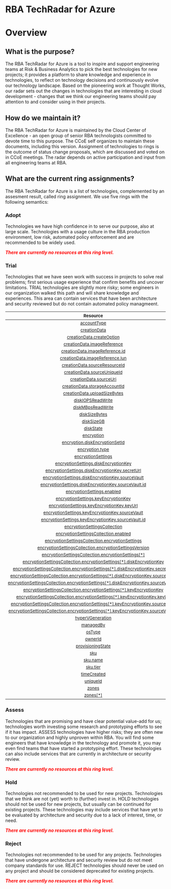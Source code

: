 
RBA TechRadar for Azure
=======================

# Overview

## What is the purpose?


The RBA TechRadar for Azure is a tool to inspire and support engineering teams at Risk & Business Analytics to pick the best technologies for new projects; it provides a platform to share knowledge and experience in technologies, to reflect on technology decisions and continuously evolve our technology landscape.  Based on the pioneering work at Thought Works, our radar sets out the changes in technologies that are interesting in cloud development - changes that we think our engineering teams should pay attention to and consider using in their projects.
## How do we maintain it?


The RBA TechRadar for Azure is maintained by the Cloud Center of Excellence - an open group of senior RBA technologists committed to devote time to this purpose.  The CCoE self organizes to maintain these documents, including this version.  Assignment of technologies to rings is the outcome of status change proposals, which are discussed and voted on in CCoE meetings.  The radar depends on active participation and input from all engineering teams at RBA.
## What are the current ring assignments?


The RBA TechRadar for Azure is a list of technologies, complemented by an assesment result, called ring assignment.  We use five rings with the following semantics:
### Adopt


Technologies we have high confidence in to serve our purpose, also at large scale.  Technologies with a usage culture in the RBA production environment, low risk, automated policy enforcement and are recommended to be widely used.  
  
***<font color="red"> There are currently no resources at this ring level. </font>***
### Trial


Technologies that we have seen work with success in projects to solve real problems;  first serious usage experience that confirm benefits and uncover limitations.  TRIAL technologies are slightly more risky; some engineers in our organization walked this path and will share knowledge and experiences.  This area can contain services that have been architecture and security reviewed but do not contain automated policy managmeent.  

|<sub>Resource</sub>|<sub>Description</sub>|<sub>Type</sub>|<sub>Status</sub>|
| :---: | :---: | :---: | :---: |
|<sub>[accountType](https://github.com/openrba/python-azure-techradar/tree/master/Microsoft.Compute/disks/accountType)</sub>|<sub>UNKNOWN</sub>|<sub>UNKNOWN</sub>|<sub>TRIAL</sub>|
|<sub>[creationData](https://github.com/openrba/python-azure-techradar/tree/master/Microsoft.Compute/disks/creationData)</sub>|<sub>UNKNOWN</sub>|<sub>UNKNOWN</sub>|<sub>TRIAL</sub>|
|<sub>[creationData.createOption](https://github.com/openrba/python-azure-techradar/tree/master/Microsoft.Compute/disks/creationData.createOption)</sub>|<sub>UNKNOWN</sub>|<sub>UNKNOWN</sub>|<sub>TRIAL</sub>|
|<sub>[creationData.imageReference](https://github.com/openrba/python-azure-techradar/tree/master/Microsoft.Compute/disks/creationData.imageReference)</sub>|<sub>UNKNOWN</sub>|<sub>UNKNOWN</sub>|<sub>TRIAL</sub>|
|<sub>[creationData.imageReference.id](https://github.com/openrba/python-azure-techradar/tree/master/Microsoft.Compute/disks/creationData.imageReference.id)</sub>|<sub>UNKNOWN</sub>|<sub>UNKNOWN</sub>|<sub>TRIAL</sub>|
|<sub>[creationData.imageReference.lun](https://github.com/openrba/python-azure-techradar/tree/master/Microsoft.Compute/disks/creationData.imageReference.lun)</sub>|<sub>UNKNOWN</sub>|<sub>UNKNOWN</sub>|<sub>TRIAL</sub>|
|<sub>[creationData.sourceResourceId](https://github.com/openrba/python-azure-techradar/tree/master/Microsoft.Compute/disks/creationData.sourceResourceId)</sub>|<sub>UNKNOWN</sub>|<sub>UNKNOWN</sub>|<sub>TRIAL</sub>|
|<sub>[creationData.sourceUniqueId](https://github.com/openrba/python-azure-techradar/tree/master/Microsoft.Compute/disks/creationData.sourceUniqueId)</sub>|<sub>UNKNOWN</sub>|<sub>UNKNOWN</sub>|<sub>TRIAL</sub>|
|<sub>[creationData.sourceUri](https://github.com/openrba/python-azure-techradar/tree/master/Microsoft.Compute/disks/creationData.sourceUri)</sub>|<sub>UNKNOWN</sub>|<sub>UNKNOWN</sub>|<sub>TRIAL</sub>|
|<sub>[creationData.storageAccountId](https://github.com/openrba/python-azure-techradar/tree/master/Microsoft.Compute/disks/creationData.storageAccountId)</sub>|<sub>UNKNOWN</sub>|<sub>UNKNOWN</sub>|<sub>TRIAL</sub>|
|<sub>[creationData.uploadSizeBytes](https://github.com/openrba/python-azure-techradar/tree/master/Microsoft.Compute/disks/creationData.uploadSizeBytes)</sub>|<sub>UNKNOWN</sub>|<sub>UNKNOWN</sub>|<sub>TRIAL</sub>|
|<sub>[diskIOPSReadWrite](https://github.com/openrba/python-azure-techradar/tree/master/Microsoft.Compute/disks/diskIOPSReadWrite)</sub>|<sub>UNKNOWN</sub>|<sub>UNKNOWN</sub>|<sub>TRIAL</sub>|
|<sub>[diskMBpsReadWrite](https://github.com/openrba/python-azure-techradar/tree/master/Microsoft.Compute/disks/diskMBpsReadWrite)</sub>|<sub>UNKNOWN</sub>|<sub>UNKNOWN</sub>|<sub>TRIAL</sub>|
|<sub>[diskSizeBytes](https://github.com/openrba/python-azure-techradar/tree/master/Microsoft.Compute/disks/diskSizeBytes)</sub>|<sub>UNKNOWN</sub>|<sub>UNKNOWN</sub>|<sub>TRIAL</sub>|
|<sub>[diskSizeGB](https://github.com/openrba/python-azure-techradar/tree/master/Microsoft.Compute/disks/diskSizeGB)</sub>|<sub>UNKNOWN</sub>|<sub>UNKNOWN</sub>|<sub>TRIAL</sub>|
|<sub>[diskState](https://github.com/openrba/python-azure-techradar/tree/master/Microsoft.Compute/disks/diskState)</sub>|<sub>UNKNOWN</sub>|<sub>UNKNOWN</sub>|<sub>TRIAL</sub>|
|<sub>[encryption](https://github.com/openrba/python-azure-techradar/tree/master/Microsoft.Compute/disks/encryption)</sub>|<sub>UNKNOWN</sub>|<sub>UNKNOWN</sub>|<sub>TRIAL</sub>|
|<sub>[encryption.diskEncryptionSetId](https://github.com/openrba/python-azure-techradar/tree/master/Microsoft.Compute/disks/encryption.diskEncryptionSetId)</sub>|<sub>UNKNOWN</sub>|<sub>UNKNOWN</sub>|<sub>TRIAL</sub>|
|<sub>[encryption.type](https://github.com/openrba/python-azure-techradar/tree/master/Microsoft.Compute/disks/encryption.type)</sub>|<sub>UNKNOWN</sub>|<sub>UNKNOWN</sub>|<sub>TRIAL</sub>|
|<sub>[encryptionSettings](https://github.com/openrba/python-azure-techradar/tree/master/Microsoft.Compute/disks/encryptionSettings)</sub>|<sub>UNKNOWN</sub>|<sub>UNKNOWN</sub>|<sub>TRIAL</sub>|
|<sub>[encryptionSettings.diskEncryptionKey](https://github.com/openrba/python-azure-techradar/tree/master/Microsoft.Compute/disks/encryptionSettings.diskEncryptionKey)</sub>|<sub>UNKNOWN</sub>|<sub>UNKNOWN</sub>|<sub>TRIAL</sub>|
|<sub>[encryptionSettings.diskEncryptionKey.secretUrl](https://github.com/openrba/python-azure-techradar/tree/master/Microsoft.Compute/disks/encryptionSettings.diskEncryptionKey.secretUrl)</sub>|<sub>UNKNOWN</sub>|<sub>UNKNOWN</sub>|<sub>TRIAL</sub>|
|<sub>[encryptionSettings.diskEncryptionKey.sourceVault](https://github.com/openrba/python-azure-techradar/tree/master/Microsoft.Compute/disks/encryptionSettings.diskEncryptionKey.sourceVault)</sub>|<sub>UNKNOWN</sub>|<sub>UNKNOWN</sub>|<sub>TRIAL</sub>|
|<sub>[encryptionSettings.diskEncryptionKey.sourceVault.id](https://github.com/openrba/python-azure-techradar/tree/master/Microsoft.Compute/disks/encryptionSettings.diskEncryptionKey.sourceVault.id)</sub>|<sub>UNKNOWN</sub>|<sub>UNKNOWN</sub>|<sub>TRIAL</sub>|
|<sub>[encryptionSettings.enabled](https://github.com/openrba/python-azure-techradar/tree/master/Microsoft.Compute/disks/encryptionSettings.enabled)</sub>|<sub>UNKNOWN</sub>|<sub>UNKNOWN</sub>|<sub>TRIAL</sub>|
|<sub>[encryptionSettings.keyEncryptionKey](https://github.com/openrba/python-azure-techradar/tree/master/Microsoft.Compute/disks/encryptionSettings.keyEncryptionKey)</sub>|<sub>UNKNOWN</sub>|<sub>UNKNOWN</sub>|<sub>TRIAL</sub>|
|<sub>[encryptionSettings.keyEncryptionKey.keyUrl](https://github.com/openrba/python-azure-techradar/tree/master/Microsoft.Compute/disks/encryptionSettings.keyEncryptionKey.keyUrl)</sub>|<sub>UNKNOWN</sub>|<sub>UNKNOWN</sub>|<sub>TRIAL</sub>|
|<sub>[encryptionSettings.keyEncryptionKey.sourceVault](https://github.com/openrba/python-azure-techradar/tree/master/Microsoft.Compute/disks/encryptionSettings.keyEncryptionKey.sourceVault)</sub>|<sub>UNKNOWN</sub>|<sub>UNKNOWN</sub>|<sub>TRIAL</sub>|
|<sub>[encryptionSettings.keyEncryptionKey.sourceVault.id](https://github.com/openrba/python-azure-techradar/tree/master/Microsoft.Compute/disks/encryptionSettings.keyEncryptionKey.sourceVault.id)</sub>|<sub>UNKNOWN</sub>|<sub>UNKNOWN</sub>|<sub>TRIAL</sub>|
|<sub>[encryptionSettingsCollection](https://github.com/openrba/python-azure-techradar/tree/master/Microsoft.Compute/disks/encryptionSettingsCollection)</sub>|<sub>UNKNOWN</sub>|<sub>UNKNOWN</sub>|<sub>TRIAL</sub>|
|<sub>[encryptionSettingsCollection.enabled](https://github.com/openrba/python-azure-techradar/tree/master/Microsoft.Compute/disks/encryptionSettingsCollection.enabled)</sub>|<sub>UNKNOWN</sub>|<sub>UNKNOWN</sub>|<sub>TRIAL</sub>|
|<sub>[encryptionSettingsCollection.encryptionSettings](https://github.com/openrba/python-azure-techradar/tree/master/Microsoft.Compute/disks/encryptionSettingsCollection.encryptionSettings)</sub>|<sub>UNKNOWN</sub>|<sub>UNKNOWN</sub>|<sub>TRIAL</sub>|
|<sub>[encryptionSettingsCollection.encryptionSettingsVersion](https://github.com/openrba/python-azure-techradar/tree/master/Microsoft.Compute/disks/encryptionSettingsCollection.encryptionSettingsVersion)</sub>|<sub>UNKNOWN</sub>|<sub>UNKNOWN</sub>|<sub>TRIAL</sub>|
|<sub>[encryptionSettingsCollection.encryptionSettings[*]](https://github.com/openrba/python-azure-techradar/tree/master/Microsoft.Compute/disks/encryptionSettingsCollection.encryptionSettings[*])</sub>|<sub>UNKNOWN</sub>|<sub>UNKNOWN</sub>|<sub>TRIAL</sub>|
|<sub>[encryptionSettingsCollection.encryptionSettings[*].diskEncryptionKey](https://github.com/openrba/python-azure-techradar/tree/master/Microsoft.Compute/disks/encryptionSettingsCollection.encryptionSettings[*].diskEncryptionKey)</sub>|<sub>UNKNOWN</sub>|<sub>UNKNOWN</sub>|<sub>TRIAL</sub>|
|<sub>[encryptionSettingsCollection.encryptionSettings[*].diskEncryptionKey.secretUrl](https://github.com/openrba/python-azure-techradar/tree/master/Microsoft.Compute/disks/encryptionSettingsCollection.encryptionSettings[*].diskEncryptionKey.secretUrl)</sub>|<sub>UNKNOWN</sub>|<sub>UNKNOWN</sub>|<sub>TRIAL</sub>|
|<sub>[encryptionSettingsCollection.encryptionSettings[*].diskEncryptionKey.sourceVault](https://github.com/openrba/python-azure-techradar/tree/master/Microsoft.Compute/disks/encryptionSettingsCollection.encryptionSettings[*].diskEncryptionKey.sourceVault)</sub>|<sub>UNKNOWN</sub>|<sub>UNKNOWN</sub>|<sub>TRIAL</sub>|
|<sub>[encryptionSettingsCollection.encryptionSettings[*].diskEncryptionKey.sourceVault.id](https://github.com/openrba/python-azure-techradar/tree/master/Microsoft.Compute/disks/encryptionSettingsCollection.encryptionSettings[*].diskEncryptionKey.sourceVault.id)</sub>|<sub>UNKNOWN</sub>|<sub>UNKNOWN</sub>|<sub>TRIAL</sub>|
|<sub>[encryptionSettingsCollection.encryptionSettings[*].keyEncryptionKey](https://github.com/openrba/python-azure-techradar/tree/master/Microsoft.Compute/disks/encryptionSettingsCollection.encryptionSettings[*].keyEncryptionKey)</sub>|<sub>UNKNOWN</sub>|<sub>UNKNOWN</sub>|<sub>TRIAL</sub>|
|<sub>[encryptionSettingsCollection.encryptionSettings[*].keyEncryptionKey.keyUrl](https://github.com/openrba/python-azure-techradar/tree/master/Microsoft.Compute/disks/encryptionSettingsCollection.encryptionSettings[*].keyEncryptionKey.keyUrl)</sub>|<sub>UNKNOWN</sub>|<sub>UNKNOWN</sub>|<sub>TRIAL</sub>|
|<sub>[encryptionSettingsCollection.encryptionSettings[*].keyEncryptionKey.sourceVault](https://github.com/openrba/python-azure-techradar/tree/master/Microsoft.Compute/disks/encryptionSettingsCollection.encryptionSettings[*].keyEncryptionKey.sourceVault)</sub>|<sub>UNKNOWN</sub>|<sub>UNKNOWN</sub>|<sub>TRIAL</sub>|
|<sub>[encryptionSettingsCollection.encryptionSettings[*].keyEncryptionKey.sourceVault.id](https://github.com/openrba/python-azure-techradar/tree/master/Microsoft.Compute/disks/encryptionSettingsCollection.encryptionSettings[*].keyEncryptionKey.sourceVault.id)</sub>|<sub>UNKNOWN</sub>|<sub>UNKNOWN</sub>|<sub>TRIAL</sub>|
|<sub>[hyperVGeneration](https://github.com/openrba/python-azure-techradar/tree/master/Microsoft.Compute/disks/hyperVGeneration)</sub>|<sub>UNKNOWN</sub>|<sub>UNKNOWN</sub>|<sub>TRIAL</sub>|
|<sub>[managedBy](https://github.com/openrba/python-azure-techradar/tree/master/Microsoft.Compute/disks/managedBy)</sub>|<sub>UNKNOWN</sub>|<sub>UNKNOWN</sub>|<sub>TRIAL</sub>|
|<sub>[osType](https://github.com/openrba/python-azure-techradar/tree/master/Microsoft.Compute/disks/osType)</sub>|<sub>UNKNOWN</sub>|<sub>UNKNOWN</sub>|<sub>TRIAL</sub>|
|<sub>[ownerId](https://github.com/openrba/python-azure-techradar/tree/master/Microsoft.Compute/disks/ownerId)</sub>|<sub>UNKNOWN</sub>|<sub>UNKNOWN</sub>|<sub>TRIAL</sub>|
|<sub>[provisioningState](https://github.com/openrba/python-azure-techradar/tree/master/Microsoft.Compute/disks/provisioningState)</sub>|<sub>UNKNOWN</sub>|<sub>UNKNOWN</sub>|<sub>TRIAL</sub>|
|<sub>[sku](https://github.com/openrba/python-azure-techradar/tree/master/Microsoft.Compute/disks/sku)</sub>|<sub>UNKNOWN</sub>|<sub>UNKNOWN</sub>|<sub>TRIAL</sub>|
|<sub>[sku.name](https://github.com/openrba/python-azure-techradar/tree/master/Microsoft.Compute/disks/sku.name)</sub>|<sub>UNKNOWN</sub>|<sub>UNKNOWN</sub>|<sub>TRIAL</sub>|
|<sub>[sku.tier](https://github.com/openrba/python-azure-techradar/tree/master/Microsoft.Compute/disks/sku.tier)</sub>|<sub>UNKNOWN</sub>|<sub>UNKNOWN</sub>|<sub>TRIAL</sub>|
|<sub>[timeCreated](https://github.com/openrba/python-azure-techradar/tree/master/Microsoft.Compute/disks/timeCreated)</sub>|<sub>UNKNOWN</sub>|<sub>UNKNOWN</sub>|<sub>TRIAL</sub>|
|<sub>[uniqueId](https://github.com/openrba/python-azure-techradar/tree/master/Microsoft.Compute/disks/uniqueId)</sub>|<sub>UNKNOWN</sub>|<sub>UNKNOWN</sub>|<sub>TRIAL</sub>|
|<sub>[zones](https://github.com/openrba/python-azure-techradar/tree/master/Microsoft.Compute/disks/zones)</sub>|<sub>UNKNOWN</sub>|<sub>UNKNOWN</sub>|<sub>TRIAL</sub>|
|<sub>[zones[*]](https://github.com/openrba/python-azure-techradar/tree/master/Microsoft.Compute/disks/zones[*])</sub>|<sub>UNKNOWN</sub>|<sub>UNKNOWN</sub>|<sub>TRIAL</sub>|

### Assess


Technologies that are promising and have clear potential value-add for us; technologies worth investing some research and prototyping efforts to see if it has impact.  ASSESS technologies have higher risks;  they are often new to our organization and highly unproven within RBA.  You will find some engineers that have knowledge in the technology and promote it, you may even find teams that have started a prototyping effort.  These technologies can also include services that are currently in architecture or security review.  
  
***<font color="red"> There are currently no resources at this ring level. </font>***
### Hold


Technologies not recommended to be used for new projects. Technologies that we think are not (yet) worth to (further) invest in.  HOLD technologies should not be used for new projects, but usually can be continued for existing projects.  These technologies may include services that have yet to be evaluated by architecture and security due to a lack of interest, time, or need.  
  
***<font color="red"> There are currently no resources at this ring level. </font>***
### Reject


Technologies not recommended to be used for any projects. Technologies that have undergone architecture and security review but do not meet company standards for use.  REJECT technologies should never be used on any project and should be considered deprecated for existing projects.  
  
***<font color="red"> There are currently no resources at this ring level. </font>***